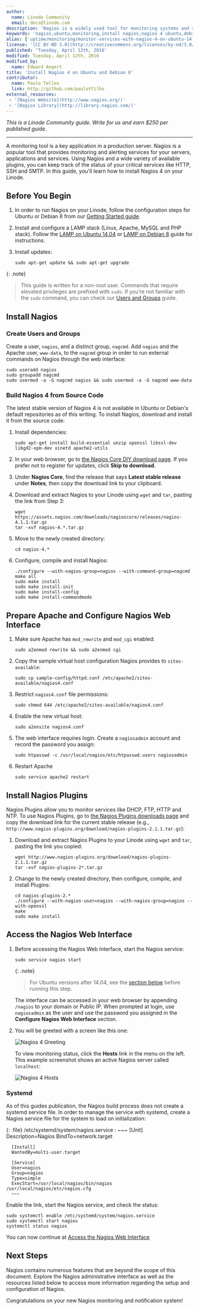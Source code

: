 ```yaml
---
author:
  name: Linode Community
  email: docs@linode.com
description: 'Nagios is a widely used tool for monitoring systems and services.'
keywords: 'nagios,ubuntu,monitoring,install nagios,nagios 4 ubuntu,debian 8'
alias: ['uptime/monitoring/monitor-services-with-nagios-4-on-ubuntu-14-04/']
license: '[CC BY-ND 3.0](http://creativecommons.org/licenses/by-nd/3.0/us/)'
published: 'Tuesday, April 12th, 2016'
modified: Tuesday, April 12th, 2016
modified_by:
  name: Edward Angert
title: 'Install Nagios 4 on Ubuntu and Debian 8'
contributor:
  name: Paulo Telles
  link: http://github.com/paulotfilho
external_resources:
 - '[Nagios Website](http://www.nagios.org/)'
 - '[Nagios Library](http://library.nagios.com/)'
---
```


*This is a Linode Community guide. Write for us and earn $250 per published guide.*
<hr>

A monitoring tool is a key application in a production server. Nagios is a popular tool that provides monitoring and alerting services for your servers, applications and services. Using Nagios and a wide variety of available plugins, you can keep track of the status of your critical services like HTTP, SSH and SMTP. In this guide, you'll learn how to install Nagios 4 on your Linode.

## Before You Begin

1.  In order to run Nagios on your Linode, follow the configuration steps for Ubuntu or Debian 8 from our [Getting Started guide](/docs/getting-started/).

2.  Install and configure a LAMP stack (Linux, Apache, MySQL and PHP stack). Follow the [LAMP on Ubuntu 14.04](/docs/websites/lamp/lamp-on-ubuntu-14-04) or [LAMP on Debian 8](/docs/websites/lamp/lamp-on-debian-8-jessie) guide for instructions.

3.  Install updates:

        sudo apt-get update && sudo apt-get upgrade

{: .note}
>
>This guide is written for a non-root user. Commands that require elevated privileges are prefixed with `sudo`. If you’re not familiar with the `sudo` command, you can check our [Users and Groups](/docs/tools-reference/linux-users-and-groups) guide.

## Install Nagios


### Create Users and Groups

Create a user, `nagios`, and a distinct group, `nagcmd`. Add `nagios` and the Apache user, `www-data`, to the `nagcmd` group in order to run external commands on Nagios through the web interface:

    sudo useradd nagios
    sudo groupadd nagcmd
    sudo usermod -a -G nagcmd nagios && sudo usermod -a -G nagcmd www-data

### Build Nagios 4 from Source Code

The latest stable version of Nagios 4 is not available in Ubuntu or Debian's default repositories as of this writing. To install Nagios, download and install it from the source code:

1.  Install dependencies:

        sudo apt-get install build-essential unzip openssl libssl-dev libgd2-xpm-dev xinetd apache2-utils

2.  In your web browser, go to [the Nagios Core DIY download page](https://www.nagios.org/downloads/core-stay-informed/). If you prefer not to register for updates, click **Skip to download**.

3.  Under **Nagios Core**, find the release that says **Latest stable release** under **Notes**, then copy the download link to your clipboard.

4.  Download and extract Nagios to your Linode using `wget` and `tar`, pasting the link from Step 3:

        wget https://assets.nagios.com/downloads/nagioscore/releases/nagios-4.1.1.tar.gz
        tar -xvf nagios-4.*.tar.gz

5.  Move to the newly created directory:

        cd nagios-4.*

6.  Configure, compile and install Nagios:

        ./configure --with-nagios-group=nagios --with-command-group=nagcmd
        make all
        sudo make install
        sudo make install-init
        sudo make install-config
        sudo make install-commandmode


## Prepare Apache and Configure Nagios Web Interface


1.  Make sure Apache has `mod_rewrite` and `mod_cgi` enabled:

        sudo a2enmod rewrite && sudo a2enmod cgi

2.  Copy the sample virtual host configuration Nagios provides to `sites-available`:

        sudo cp sample-config/httpd.conf /etc/apache2/sites-available/nagios4.conf

3.  Restrict `nagios4.conf` file permissions:

        sudo chmod 644 /etc/apache2/sites-available/nagios4.conf

4.  Enable the new virtual host:

        sudo a2ensite nagios4.conf

5.  The web interface requires login. Create a `nagiosadmin` account and record the password you assign:

        sudo htpasswd -c /usr/local/nagios/etc/htpasswd.users nagiosadmin

6.  Restart Apache

        sudo service apache2 restart

## Install Nagios Plugins

Nagios Plugins allow you to monitor services like DHCP, FTP, HTTP and NTP. To use Nagios Plugins, go to [the Nagios Plugins downloads page](https://nagios-plugins.org/downloads/) and copy the download link for the current stable release (e.g., `http://www.nagios-plugins.org/download/nagios-plugins-2.1.1.tar.gz`):

1.  Download and extract Nagios Plugins to your Linode using `wget` and `tar`, pasting the link you copied:

        wget http://www.nagios-plugins.org/download/nagios-plugins-2.1.1.tar.gz
        tar -xvf nagios-plugins-2*.tar.gz

2.  Change to the newly created directory, then configure, compile, and install Plugins:

        cd nagios-plugins-2.*
        ./configure --with-nagios-user=nagios --with-nagios-group=nagios --with-openssl
        make
        sudo make install

## Access the Nagios Web Interface

1.  Before accessing the Nagios Web Interface, start the Nagios service:

        sudo service nagios start

    {: .note}
    > For Ubuntu versions after 14.04, see the [section below](#systemd) before running this step.

    The interface can be accessed in your web browser by appending `/nagios` to your domain or Public IP. When prompted at login, use `nagiosadmin` as the user and use the password you assigned in the **Configure Nagios Web Interface** section.


2.  You will be greeted with a screen like this one:

    ![Nagios 4 Greeting](/docs/assets/greeting_nagios4.png)

    To view monitoring status, click the **Hosts** link in the menu on the left. This example screenshot shows an active Nagios server called `localhost`:

    ![Nagios 4 Hosts](/docs/assets/hosts_nagios4.png)


### Systemd

As of this guides publication, the Nagios build process does not create a systemd service file. In order to manage the service with systemd, create a Nagios service file for the system to load on initialization:

 {: .file}
 /etc/systemd/system/nagios.service
 :    ~~~
      [Unit]
      Description=Nagios
      BindTo=network.target

      [Install]
      WantedBy=multi-user.target

      [Service]
      User=nagios
      Group=nagios
      Type=simple
      ExecStart=/usr/local/nagios/bin/nagios /usr/local/nagios/etc/nagios.cfg
      ~~~


Enable the link, start the Nagios service, and check the status:

    sudo systemctl enable /etc/systemd/system/nagios.service
    sudo systemctl start nagios
    systemctl status nagios

You can now continue at [Access the Nagios Web Interface](#access-the-nagios-web-interface)

## Next Steps

Nagios contains numerous features that are beyond the scope of this document. Explore the Nagios administrative interface as well as the resources listed below to access more information regarding the setup and configuration of Nagios.

Congratulations on your new Nagios monitoring and notification system!
